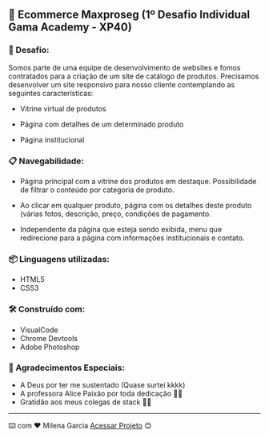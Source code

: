 ## 🚀  Ecommerce Maxproseg (1º Desafio Individual Gama Academy - XP40)

### 📄 Desafio: 

Somos parte de uma equipe de desenvolvimento de websites e fomos contratados para a criação de um site de catálogo de produtos. Precisamos desenvolver um site responsivo para nosso cliente contemplando as seguintes características:

- Vitrine virtual de produtos

- Página com detalhes de um determinado produto

- Página institucional


### 📋 Navegabilidade:

- Página principal com a vitrine dos produtos em destaque. Possibilidade de filtrar o conteúdo por categoria de produto.

- Ao clicar em qualquer produto, página com os detalhes deste produto (várias fotos, descrição, preço, condições de pagamento.

- Independente da página que esteja sendo exibida, menu que redirecione para a página com informações institucionais e contato.


### 📦 Linguagens utilizadas: 

- HTML5
- CSS3

### 🛠️ Construído com:

* VisualCode
* Chrome Devtools
* Adobe Photoshop 

### 🎁 Agradecimentos Especiais:

* A Deus por ter me sustentado (Quase surtei kkkk)
* A professora Alice Paixão por toda dedicação 📢🤓
* Gratidão aos meus colegas de stack 📢🤓


---
⌨️ com ❤️ Milena Garcia [Acessar Projeto](https://lenamsst.github.io/projeto_ecommerce_maxproseg/index.html) 😊
